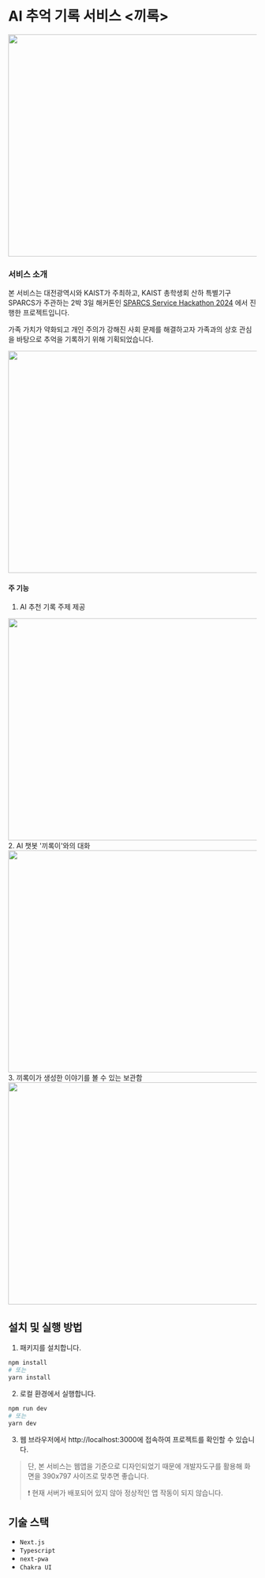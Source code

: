 # AI 추억 기록 서비스 <끼록>

<img src="https://github.com/SPARCS-Service-Hackathon-2024/A12-Frontend/blob/main/slide/%5BA12%5D%E1%84%87%E1%85%A1%E1%86%AF%E1%84%91%E1%85%AD%E1%84%8C%E1%85%A1%E1%84%85%E1%85%AD_page-0001.jpg" width="800" height="450"/>

### 서비스 소개
본 서비스는 대전광역시와 KAIST가 주최하고, KAIST 총학생회 산하 특별기구 SPARCS가 주관하는 2박 3일 해커톤인 [SPARCS Service Hackathon 2024](https://event.sparcs.org/ssh24)
에서 진행한 프로젝트입니다. 

가족 가치가 약화되고 개인 주의가 강해진 사회 문제를 해결하고자 가족과의 상호 관심을 바탕으로 추억을 기록하기 위해 기획되었습니다.

<img src="https://github.com/SPARCS-Service-Hackathon-2024/A12-Frontend/blob/main/slide/%5BA12%5D%E1%84%87%E1%85%A1%E1%86%AF%E1%84%91%E1%85%AD%E1%84%8C%E1%85%A1%E1%84%85%E1%85%AD_page-0005.jpg" width="800" height="450"/>

#### 주 기능
1. AI 추천 기록 주제 제공
<img src="https://github.com/SPARCS-Service-Hackathon-2024/A12-Frontend/blob/main/slide/%5BA12%5D%E1%84%87%E1%85%A1%E1%86%AF%E1%84%91%E1%85%AD%E1%84%8C%E1%85%A1%E1%84%85%E1%85%AD_page-0006.jpg" width="800" height="450"/>
2. AI 챗봇 '끼록이'와의 대화
<img src="https://github.com/SPARCS-Service-Hackathon-2024/A12-Frontend/blob/main/slide/%5BA12%5D%E1%84%87%E1%85%A1%E1%86%AF%E1%84%91%E1%85%AD%E1%84%8C%E1%85%A1%E1%84%85%E1%85%AD_page-0007.jpg" width="800" height="450"/>
3. 끼록이가 생성한 이야기를 볼 수 있는 보관함
<img src="https://github.com/SPARCS-Service-Hackathon-2024/A12-Frontend/blob/main/slide/%5BA12%5D%E1%84%87%E1%85%A1%E1%86%AF%E1%84%91%E1%85%AD%E1%84%8C%E1%85%A1%E1%84%85%E1%85%AD_page-0008.jpg" width="800" height="450"/>

## 설치 및 실행 방법
1. 패키지를 설치합니다.
```bash
npm install
# 또는
yarn install
```
2. 로컬 환경에서 실행합니다.
```bash
npm run dev
# 또는
yarn dev
```
3. 웹 브라우저에서 http://localhost:3000에 접속하여 프로젝트를 확인할 수 있습니다.
> 단, 본 서비스는 웹앱을 기준으로 디자인되었기 때문에 개발자도구를 활용해 화면을 390x797 사이즈로 맞추면 좋습니다.
> 
> ❗️ 현재 서버가 배포되어 있지 않아 정상적인 앱 작동이 되지 않습니다.

## 기술 스택
- `Next.js`
- `Typescript`
- `next-pwa`
- `Chakra UI`


